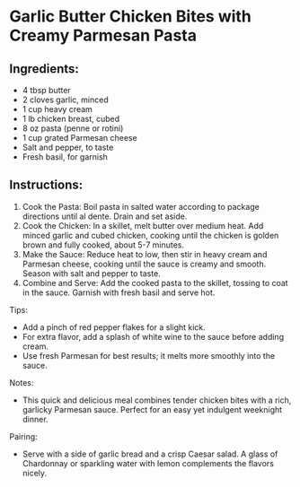 # Garlic Butter Chicken Bites with Creamy Parmesan Pasta

## Ingredients:
- 4 tbsp butter
- 2 cloves garlic, minced
- 1 cup heavy cream
- 1 lb chicken breast, cubed
- 8 oz pasta (penne or rotini)
- 1 cup grated Parmesan cheese
- Salt and pepper, to taste
- Fresh basil, for garnish

## Instructions:
1. Cook the Pasta: Boil pasta in salted water according to package directions until al dente. Drain and set aside.
2. Cook the Chicken: In a skillet, melt butter over medium heat. Add minced garlic and cubed chicken, cooking until the chicken is golden brown and fully cooked, about 5-7 minutes.
3. Make the Sauce: Reduce heat to low, then stir in heavy cream and Parmesan cheese, cooking until the sauce is creamy and smooth. Season with salt and pepper to taste.
4. Combine and Serve: Add the cooked pasta to the skillet, tossing to coat in the sauce. Garnish with fresh basil and serve hot.

Tips:
- Add a pinch of red pepper flakes for a slight kick.
- For extra flavor, add a splash of white wine to the sauce before adding cream.
- Use fresh Parmesan for best results; it melts more smoothly into the sauce.

Notes:
* This quick and delicious meal combines tender chicken bites with a rich, garlicky Parmesan sauce. Perfect for an easy yet indulgent weeknight dinner.

Pairing:
* Serve with a side of garlic bread and a crisp Caesar salad. A glass of Chardonnay or sparkling water with lemon complements the flavors nicely.
